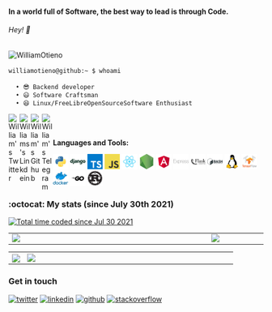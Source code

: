 #### In a world full of Software, the best way to lead is through Code.
###### Hey! 👋
<p align="left"> <img src="https://komarev.com/ghpvc/?username=WilliamOtieno&label=Profile%20views&color=0e75b6&style=flat" alt="WilliamOtieno" /> </p>

```cli
williamotieno@github:~ $ whoami

  • 😎 Backend developer
  • 😃 Software Craftsman
  • 😆 Linux/FreeLibreOpenSourceSoftware Enthusiast
```
<a href="https://twitter.com/William__Otieno">
  <img align="left" alt="William's Twitter" width="22px" src="https://cdn.jsdelivr.net/npm/simple-icons@v3/icons/twitter.svg" />
</a>
<a href="https://linkedin.com/in/williamotieno">
  <img align="left" alt="Williams's Linkdein" width="22px" src="https://cdn.jsdelivr.net/npm/simple-icons@v3/icons/linkedin.svg" />
</a>
<a href="https://github.com/WilliamOtieno">
  <img align="left" alt="William's Github" width="22px" src="https://cdn.jsdelivr.net/npm/simple-icons@v3/icons/github.svg" />
</a>
<a href="https://t.me/WilliamOtieno">
  <img align="left" alt="William's Telegram" width="22px" src="https://cdn.jsdelivr.net/npm/simple-icons@v3/icons/telegram.svg" />
</a>

<br/>
<br/>

**Languages and Tools:**  

<code><img height="30" src="https://raw.githubusercontent.com/github/explore/80688e429a7d4ef2fca1e82350fe8e3517d3494d/topics/python/python.png"></code>
<code><img height="30" src="https://raw.githubusercontent.com/github/explore/80688e429a7d4ef2fca1e82350fe8e3517d3494d/topics/django/django.png"></code>
<code><img height="30" src="https://raw.githubusercontent.com/github/explore/80688e429a7d4ef2fca1e82350fe8e3517d3494d/topics/typescript/typescript.png"></code>
<code><img height="30" src="https://raw.githubusercontent.com/github/explore/80688e429a7d4ef2fca1e82350fe8e3517d3494d/topics/javascript/javascript.png"></code>
<code><img height="30" src="https://raw.githubusercontent.com/github/explore/80688e429a7d4ef2fca1e82350fe8e3517d3494d/topics/react/react.png"></code>
<code><img height="30" src="https://raw.githubusercontent.com/github/explore/80688e429a7d4ef2fca1e82350fe8e3517d3494d/topics/nodejs/nodejs.png"></code>
<code><img height="30" src="https://raw.githubusercontent.com/github/explore/80688e429a7d4ef2fca1e82350fe8e3517d3494d/topics/angular/angular.png"></code>
<code><img height="30" src="https://raw.githubusercontent.com/github/explore/80688e429a7d4ef2fca1e82350fe8e3517d3494d/topics/express/express.png"></code>
<code><img height="30" src="https://raw.githubusercontent.com/github/explore/80688e429a7d4ef2fca1e82350fe8e3517d3494d/topics/flask/flask.png"></code>
<code><img height="30" src="https://raw.githubusercontent.com/github/explore/80688e429a7d4ef2fca1e82350fe8e3517d3494d/topics/bash/bash.png"></code>
<code><img height="30" src="https://raw.githubusercontent.com/github/explore/80688e429a7d4ef2fca1e82350fe8e3517d3494d/topics/linux/linux.png"></code>
<code><img height="30" src="https://raw.githubusercontent.com/github/explore/80688e429a7d4ef2fca1e82350fe8e3517d3494d/topics/tensorflow/tensorflow.png"></code>
<code><img height="30" src="https://raw.githubusercontent.com/github/explore/80688e429a7d4ef2fca1e82350fe8e3517d3494d/topics/docker/docker.png"></code>
<code><img height="30" src="https://raw.githubusercontent.com/github/explore/80688e429a7d4ef2fca1e82350fe8e3517d3494d/topics/go/go.png"></code>
<code><img height="30" src="https://raw.githubusercontent.com/github/explore/80688e429a7d4ef2fca1e82350fe8e3517d3494d/topics/rust/rust.png"></code>

### :octocat: My stats (since July 30th 2021)
  <table>
  <tr>
    <a href="https://wakatime.com/@031f0010-ed93-450d-86db-77e0f90e1bae"><img src="https://wakatime.com/badge/user/031f0010-ed93-450d-86db-77e0f90e1bae.svg" alt="Total time coded since Jul 30 2021" /></a>
  </tr>
  <tr>
      <td><img width="380px" align="left" src="https://github-readme-stats.vercel.app/api?username=williamotieno&show_icons=true&count_private=true&include_all_commits&theme=tokyonight"/></td>
      <td><img width="400px" align="left" src="https://github-readme-stats.vercel.app/api/top-langs/?username=williamotieno&langs_count=10&layout=compact"/></td>
  </tr>   
</table>
<table>
  <tr>
    <td><img align="center" src="https://github-readme-stats.vercel.app/api/wakatime?username=williamotieno&layout=compact"/></td>
    <td><img width="400px" align="right" src="https://github-readme-streak-stats.herokuapp.com/?user=WilliamOtieno&show_icons=true&locale=en&layout=compact&theme=tokyonight"/></td>
  </tr>
</table>

### Get in touch
<p>
  <a href="https://twitter.com/William__Otieno"><img src="https://img.icons8.com/color/50/111111/twitter-squared.png" alt="twitter"/></a>
  <a href="https://www.linkedin.com/in/williamotieno"><img src="https://img.icons8.com/color/50/111111/linkedin.png" alt="linkedin"/></a>
  <a href="https://www.github.com/WilliamOtieno"><img src="https://img.icons8.com/color/50/111111/github.png" alt="github"/></a>
  <a href="https://stackoverflow.com/users/14775881/william-otieno"><img src="https://img.icons8.com/color/50/000000/stackoverflow.png" alt="stackoverflow"/></a>
</p>
